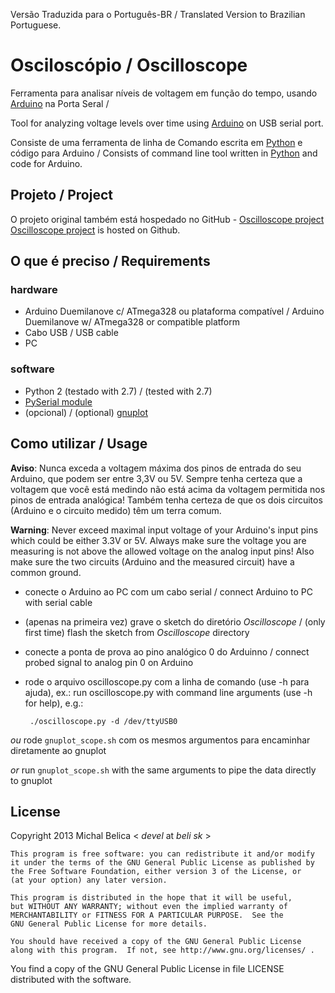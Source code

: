 Versão Traduzida para o Português-BR / Translated Version to Brazilian Portuguese.

Osciloscópio / Oscilloscope
============

Ferramenta para analisar níveis de voltagem em função do tempo, usando 
[Arduino](http://www.arduino.cc) na Porta Seral / 

Tool for analyzing voltage levels over time using
[Arduino](http://www.arduino.cc) on USB serial port.

Consiste de uma ferramenta de linha de Comando escrita em [Python](http://www.python.org) e 
código para Arduino /
Consists of command line tool written in [Python](http://www.python.org) and
code for Arduino.

Projeto / Project
-------
O projeto original também está hospedado no GitHub - [Oscilloscope project](https://github.com/beli-sk/oscilloscope)
[Oscilloscope project](https://github.com/beli-sk/oscilloscope) is hosted on Github.

O que é preciso / Requirements
------------

### hardware

 * Arduino Duemilanove c/ ATmega328 ou plataforma compatível / Arduino Duemilanove w/ ATmega328 or compatible platform
 * Cabo USB / USB cable
 * PC

### software

 * Python 2 (testado with 2.7) / (tested with 2.7)
 * [PySerial module](http://pyserial.sourceforge.net/)
 * (opcional) / (optional) [gnuplot](http://gnuplot.info/)

Como utilizar / Usage
-----

**Aviso**: Nunca exceda a voltagem máxima dos pinos de entrada do seu Arduino, 
que podem ser entre 3,3V ou 5V. Sempre tenha certeza que a voltagem que você 
está medindo não está acima da voltagem permitida nos pinos de entrada analógica!
Também tenha certeza de que os dois circuitos (Arduino e o circuito medido) têm 
um terra comum.

**Warning**: Never exceed maximal input voltage of your Arduino's input pins
which could be either 3.3V or 5V. Always make sure the voltage you are
measuring is not above the allowed voltage on the analog input pins! Also
make sure the two circuits (Arduino and the measured circuit) have a common
ground.

 * conecte o Arduino ao PC com um cabo serial / connect Arduino to PC with serial cable
 * (apenas na primeira vez) grave o sketch do diretório _Oscilloscope_ / 
 (only first time) flash the sketch from _Oscilloscope_ directory
 * conecte a ponta de prova ao pino analógico 0 do Arduinno / 
 connect probed signal to analog pin 0 on Arduino
 * rode o arquivo oscilloscope.py com a linha de comando (use -h para ajuda), ex.:
 run oscilloscope.py with command line arguments (use -h for help), e.g.:

        ./oscilloscope.py -d /dev/ttyUSB0

 *ou* rode `gnuplot_scope.sh` com os mesmos argumentos para encaminhar
 diretamente ao gnuplot
 
 *or* run `gnuplot_scope.sh` with the same arguments to pipe the data
   directly to gnuplot

License
-------

Copyright 2013 Michal Belica < *devel* at *beli* *sk* >

```
This program is free software: you can redistribute it and/or modify
it under the terms of the GNU General Public License as published by
the Free Software Foundation, either version 3 of the License, or
(at your option) any later version.

This program is distributed in the hope that it will be useful,
but WITHOUT ANY WARRANTY; without even the implied warranty of
MERCHANTABILITY or FITNESS FOR A PARTICULAR PURPOSE.  See the
GNU General Public License for more details.

You should have received a copy of the GNU General Public License
along with this program.  If not, see http://www.gnu.org/licenses/ .
```

You find a copy of the GNU General Public License in file LICENSE distributed
with the software.

